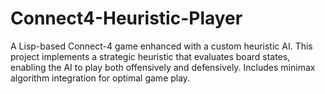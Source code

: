 # Connect4-Heuristic-Player
A Lisp-based Connect-4 game enhanced with a custom heuristic AI. This project implements a strategic heuristic that evaluates board states, enabling the AI to play both offensively and defensively. Includes minimax algorithm integration for optimal game play.
